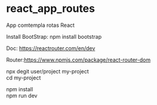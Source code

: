 # react_app_routes
App comtempla rotas React

Install BootStrap: npm install bootstrap<br>

Doc: https://reactrouter.com/en/dev<br>

Router:https://www.npmjs.com/package/react-router-dom<br>


npx degit user/project my-project<br>
cd my-project<br>

npm install<br>
npm run dev<br>

